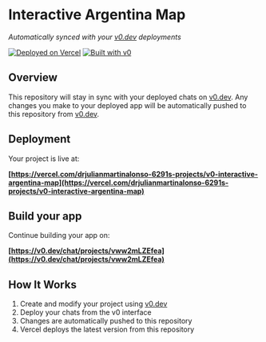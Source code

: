 # Interactive Argentina Map

*Automatically synced with your [v0.dev](https://v0.dev) deployments*

[![Deployed on Vercel](https://img.shields.io/badge/Deployed%20on-Vercel-black?style=for-the-badge&logo=vercel)](https://vercel.com/drjulianmartinalonso-6291s-projects/v0-interactive-argentina-map)
[![Built with v0](https://img.shields.io/badge/Built%20with-v0.dev-black?style=for-the-badge)](https://v0.dev/chat/projects/vww2mLZEfea)

## Overview

This repository will stay in sync with your deployed chats on [v0.dev](https://v0.dev).
Any changes you make to your deployed app will be automatically pushed to this repository from [v0.dev](https://v0.dev).

## Deployment

Your project is live at:

**[https://vercel.com/drjulianmartinalonso-6291s-projects/v0-interactive-argentina-map](https://vercel.com/drjulianmartinalonso-6291s-projects/v0-interactive-argentina-map)**

## Build your app

Continue building your app on:

**[https://v0.dev/chat/projects/vww2mLZEfea](https://v0.dev/chat/projects/vww2mLZEfea)**

## How It Works

1. Create and modify your project using [v0.dev](https://v0.dev)
2. Deploy your chats from the v0 interface
3. Changes are automatically pushed to this repository
4. Vercel deploys the latest version from this repository
